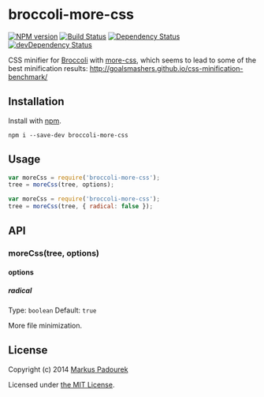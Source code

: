 # broccoli-more-css

[![NPM version](https://badge.fury.io/js/broccoli-more-css.svg)](https://www.npmjs.org/package/broccoli-more-css)
[![Build Status](https://travis-ci.org/shinnn/broccoli-clean-css.svg?branch=master)](https://travis-ci.org/artificialio/broccoli-more-css)
[![Dependency Status](https://david-dm.org/shinnn/broccoli-clean-css.svg?theme=shields.io)](https://david-dm.org/artificialio/broccoli-more-css)
[![devDependency Status](https://david-dm.org/shinnn/broccoli-clean-css/dev-status.svg?theme=shields.io)](https://david-dm.org/artificialio/broccoli-more-css#info=devDependencies)

CSS minifier for [Broccoli](https://github.com/broccolijs/broccoli) with [more-css](https://github.com/army8735/more), which seems to lead to some of the best minification results: http://goalsmashers.github.io/css-minification-benchmark/

## Installation

Install with [npm](https://github.com/npm/npm#npm1----node-package-manager).

```
npm i --save-dev broccoli-more-css
```

## Usage

```javascript
var moreCss = require('broccoli-more-css');
tree = moreCss(tree, options);
```

```javascript
var moreCss = require('broccoli-more-css');
tree = moreCss(tree, { radical: false });
```

## API

### moreCss(tree, options)

#### options

##### radical

Type: `boolean`
Default: `true`

More file minimization.

## License

Copyright (c) 2014 [Markus Padourek](https://github.com/globegitter)

Licensed under [the MIT License](./LICENSE).
